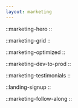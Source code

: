 ```yaml
---
layout: marketing
---
```

::marketing-hero
::

::marketing-grid
::

::marketing-optimized
::

::marketing-dev-to-prod
::

::marketing-testimonials
::

::landing-signup
::

::marketing-follow-along
::